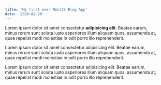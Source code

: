 ```yaml
---
title: 'My first ever NextJS Blog App'
date: '2020-02-20'
---
```


Lorem ipsum dolor sit amet consectetur **adipisicing elit.** Beatae earum, minus rerum sunt soluta iusto asperiores illum aliquam quos, assumenda at, quae repellat modi molestiae in odit porro illo reprehenderit.

Lorem ipsum dolor sit amet consectetur adipisicing elit. Beatae earum, minus rerum sunt soluta iusto asperiores illum aliquam quos, assumenda at, quae repellat modi molestiae in odit porro illo reprehenderit.

Lorem ipsum dolor sit amet consectetur adipisicing elit. Beatae earum, minus rerum sunt soluta iusto asperiores illum aliquam quos, assumenda at, quae repellat modi molestiae in odit porro illo reprehenderit.

